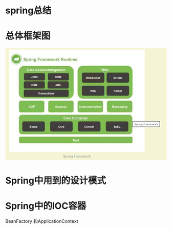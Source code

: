 # spring总结

# 总体框架图
![](_v_images/1622013529_32699.png)

# Spring中用到的设计模式

# Spring中的IOC容器
BeanFactory 和ApplicationContext

